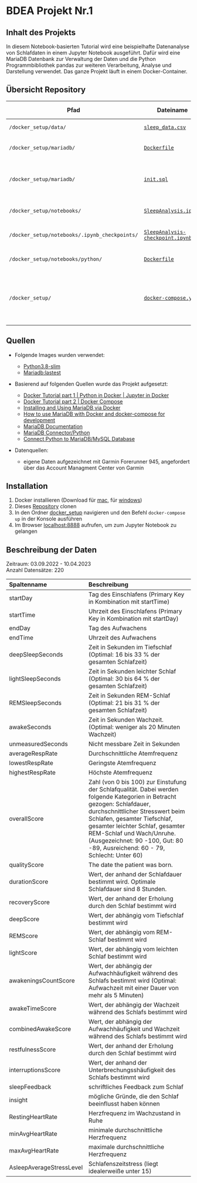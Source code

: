 # BDEA Projekt Nr.1
## Inhalt des Projekts
In diesem Notebook-basierten Tutorial wird eine beispielhafte Datenanalyse von Schlafdaten in einem Jupyter Notebook ausgeführt. Dafür wird eine MariaDB Datenbank zur Verwaltung der Daten und die Python Programmbibliothek pandas zur weiteren Verarbeitung, Analyse und Darstellung verwendet. Das ganze Projekt läuft in einem Docker-Container.

## Übersicht Repository
Pfad | Dateiname | Sprache / Dateiformat| Beschreibung | 
-- | -- | -- | -- | 
`/docker_setup/data/` | [`sleep_data.csv`](https://github.com/Sofia911/BDEA/tree/main/docker_setup/data) | ._csv_-Datei | Quelldatei Schlafdaten|
`/docker_setup/mariadb/` | [`Dockerfile`](https://github.com/Sofia911/BDEA/blob/main/docker_setup/mariadb/Dockerfile) | Dockerfile | Dockerfile für das mariadb Dockerimage |
`/docker_setup/mariadb/` | [`init.sql`](https://github.com/Sofia911/BDEA/blob/main/docker_setup/mariadb/init.sql) |._sql_-Datei | Datei zum Aufsetzen der Datenbank der Tabelle _sleep_data_ |
`/docker_setup/notebooks/`| [`SleepAnalysis.ipynb`](https://github.com/Sofia911/BDEA/blob/main/docker_setup/notebooks/SleepAnalysis.ipynb) |._ipynb_-Datei | Jupyter Notebook mit den Analysen|
`/docker_setup/notebooks/.ipynb_checkpoints/`| [`SleepAnalysis-checkpoint.ipynb`](https://github.com/Sofia911/BDEA/blob/main/docker_setup/notebooks/.ipynb_checkpoints/SleepAnalysis-checkpoint.ipynb) |._ipynb_-Datei | Jupyter checkpoint Datei|
`/docker_setup/notebooks/python/`| [`Dockerfile`](https://github.com/Sofia911/BDEA/blob/main/docker_setup/python/Dockerfile) | Dockerfile | Dockerfile für das python Dockerimage |
`/docker_setup/`| [`docker-compose.yaml`](https://github.com/Sofia911/BDEA/blob/main/docker_setup/docker-compose.yaml) | ._yaml_-Datei | Datei definiert Dienste, Netzwerke und Volumes für die Docker-Anwendung |

## Quellen
* Folgende Images wurden verwendet:     
  * [Python3.8-slim](https://hub.docker.com/_/python) 
  * [Mariadb:lastest](https://hub.docker.com/_/mariadb)

* Basierend auf folgenden Quellen wurde das Projekt aufgesetzt: 	
   * [Docker Tutorial part 1 | Python in Docker | Jupyter in Docker](https://github.com/misohu/python_in_docker)<br>
   * [Docker Tutorial part 2 | Docker Compose](https://github.com/misohu/docker_compose_tutorial)
   * [Installing and Using MariaDB via Docker](https://mariadb.com/kb/en/installing-and-using-mariadb-via-docker/)
   * [How to use MariaDB with Docker and docker-compose for development](https://www.beekeeperstudio.io/blog/how-to-use-mariadb-with-docker)
   * [MariaDB Documentation](https://hub.docker.com/_/mariadb)
   * [MariaDB Connector/Python](https://mariadb-corporation.github.io/mariadb-connector-python/)
   * [Connect Python to MariaDB/MySQL Database](https://www.youtube.com/watch?v=oDR7k66x-AU)
   
* Datenquellen:
   * eigene Daten aufgezeichnet mit Garmin Forerunner 945, angefordert über das Account Managment Center von Garmin
   
## Installation
1. Docker installieren (Download für [mac](https://docs.docker.com/desktop/install/mac-install/), für [windows](https://docs.docker.com/desktop/install/windows-install/))
2. Dieses [Repository](https://github.com/Sofia911/BDEA) clonen
3. In den Ordner [docker_setup](https://github.com/Sofia911/BDEA/tree/main/docker_setup) navigieren und den Befehl ```docker-compose up``` in der Konsole ausführen
4. Im Browser [localhost:8888](http://localhost:8888) aufrufen, um zum Jupyter Notebook zu gelangen

## Beschreibung der Daten

Zeitraum: 03.09.2022 - 10.04.2023<br>
Anzahl Datensätze: 220

| Spaltenname | Beschreibung
| :-- | :-- 
| startDay |  Tag des Einschlafens (Primary Key in Kombination mit startTime)
| startTime| Uhrzeit des Einschlafens (Primary Key in Kombination mit startDay)
| endDay|  Tag des Aufwachens
| endTime| Uhrzeit des Aufwachens
| deepSleepSeconds| Zeit in Sekunden im Tiefschlaf (Optimal: 16 bis 33 % der gesamten Schlafzeit)
| lightSleepSeconds| Zeit in Sekunden leichter Schlaf (Optimal: 30 bis 64 % der gesamten Schlafzeit)
| REMSleepSeconds| Zeit in Sekunden REM-Schlaf (Optimal: 21 bis 31 % der gesamten Schlafzeit)
| awakeSeconds| Zeit in Sekunden Wachzeit. (Optimal: weniger als 20 Minuten Wachzeit)
| unmeasuredSeconds| Nicht messbare Zeit in Sekunden
| averageRespRate| Durchschnittliche Atemfrequenz
| lowestRespRate| Geringste Atemfrequenz
| highestRespRate| Höchste Atemfrequenz
| overallScore| Zahl (von 0 bis 100) zur Einstufung der Schlafqualität. Dabei werden folgende Kategorien in Betracht gezogen: Schlafdauer, durchschnittlicher Stresswert beim Schlafen, gesamter Tiefschlaf, gesamter leichter Schlaf, gesamter REM-Schlaf und Wach/Unruhe. (Ausgezeichnet: 90 -100, Gut: 80 -89, Ausreichend: 60 - 79, Schlecht: Unter 60)
| qualityScore| The date the patient was born.
| durationScore| Wert, der anhand der Schlafdauer bestimmt wird. Optimale Schlafdauer sind 8 Stunden.
| recoveryScore| Wert, der anhand der Erholung durch den Schlaf bestimmt wird
| deepScore| Wert, der abhängig vom Tiefschlaf bestimmt wird
| REMScore| Wert, der abhängig vom REM-Schlaf bestimmt wird
| lightScore| Wert, der abhängig vom leichten Schlaf bestimmt wird
| awakeningsCountScore| Wert, der abhängig der Aufwachhäufigkeit während des Schlafs bestimmt wird (Optimal: Aufwachzeit mit einer Dauer von mehr als 5 Minuten)
| awakeTimeScore| Wert, der abhängig der Wachzeit während des Schlafs bestimmt wird
| combinedAwakeScore| Wert, der abhängig der Aufwachhäufigkeit und Wachzeit während des Schlafs bestimmt wird
| restfulnessScore| Wert, der anhand der Erholung durch den Schlaf bestimmt wird
| interruptionsScore| Wert, der anhand der Unterbrechungsshäufigkeit des Schlafs bestimmt wird
| sleepFeedback| schriftliches Feedback zum Schlaf
| insight| mögliche Gründe, die den Schlaf beeinflusst haben können
| RestingHeartRate| Herzfrequenz im Wachzustand in Ruhe
| minAvgHeartRate| minimale durchschnittliche Herzfrequenz 
| maxAvgHeartRate| maximale durchschnittliche Herzfrequenz
| AsleepAverageStressLevel| Schlafenszeitstress (liegt idealerweiße unter 15)
